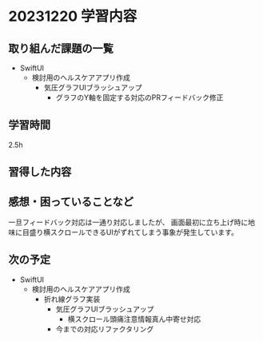# 20231220 学習内容

## 取り組んだ課題の一覧

- SwiftUI
  - 検討用のヘルスケアアプリ作成
    - 気圧グラフUIブラッシュアップ
      - グラフのY軸を固定する対応のPRフィードバック修正

## 学習時間

2.5h

## 習得した内容

## 感想・困っていることなど

一旦フィードバック対応は一通り対応しましたが、
画面最初に立ち上げ時に地味に目盛り横スクロールできるUIがずれてしまう事象が発生しています。

## 次の予定

- SwiftUI
  - 検討用のヘルスケアアプリ作成
    - 折れ線グラフ実装
      - 気圧グラフUIブラッシュアップ
        - 横スクロール頭痛注意情報真ん中寄せ対応
      - 今までの対応リファクタリング